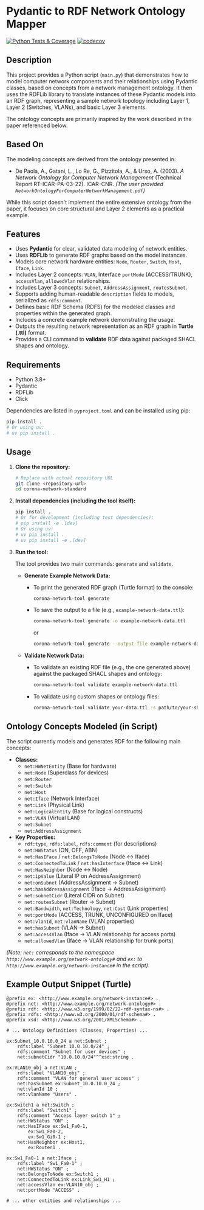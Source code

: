 # Pydantic to RDF Network Ontology Mapper

[![Python Tests & Coverage](https://github.com/ACE-IoT-Solutions/corona-network-standard/actions/workflows/python-test.yml/badge.svg)](https://github.com/ACE-IoT-Solutions/corona-network-standard/actions/workflows/python-test.yml)
[![codecov](https://codecov.io/gh/ACE-IoT-Solutions/corona-network-standard/graph/badge.svg)](https://codecov.io/gh/ACE-IoT-Solutions/corona-network-standard) 
<!-- TODO: Replace YOUR_CODECOV_TOKEN_HERE in the badge URL if your repo is private and requires tokens for badges -->

## Description

This project provides a Python script (`main.py`) that demonstrates how to model computer network components and their relationships using Pydantic classes, based on concepts from a network management ontology. It then uses the RDFLib library to translate instances of these Pydantic models into an RDF graph, representing a sample network topology including Layer 1, Layer 2 (Switches, VLANs), and basic Layer 3 elements.

The ontology concepts are primarily inspired by the work described in the paper referenced below.

## Based On

The modeling concepts are derived from the ontology presented in:

* De Paola, A., Gatani, L., Lo Re, G., Pizzitola, A., & Urso, A. (2003). *A Network Ontology for Computer Network Management* (Technical Report RT-ICAR-PA-03-22). ICAR-CNR.
    *(The user provided `NetworkOntologyForComputerNetworkManagement.pdf`)*

While this script doesn't implement the entire extensive ontology from the paper, it focuses on core structural and Layer 2 elements as a practical example.

## Features

* Uses **Pydantic** for clear, validated data modeling of network entities.
* Uses **RDFLib** to generate RDF graphs based on the model instances.
* Models core network hardware entities: `Node`, `Router`, `Switch`, `Host`, `Iface`, `Link`.
* Includes Layer 2 concepts: `VLAN`, Interface `portMode` (ACCESS/TRUNK), `accessVlan`, `allowedVlan` relationships.
* Includes Layer 3 concepts: `Subnet`, `AddressAssignment`, `routesSubnet`.
* Supports adding human-readable `description` fields to models, serialized as `rdfs:comment`.
* Defines basic RDF Schema (RDFS) for the modeled classes and properties within the generated graph.
* Includes a concrete example network demonstrating the usage.
* Outputs the resulting network representation as an RDF graph in **Turtle (.ttl)** format.
* Provides a CLI command to **validate** RDF data against packaged SHACL shapes and ontology.

## Requirements

* Python 3.8+
* Pydantic
* RDFLib
* Click

Dependencies are listed in `pyproject.toml` and can be installed using pip:
```bash
pip install .
# Or using uv:
# uv pip install .
```

## Usage

1.  **Clone the repository:**
    ```bash
    # Replace with actual repository URL
    git clone <repository-url>
    cd corona-network-standard
    ```
2.  **Install dependencies (including the tool itself):**
    ```bash
    pip install .
    # Or for development (including test dependencies):
    # pip install -e .[dev]
    # Or using uv:
    # uv pip install .
    # uv pip install -e .[dev]
    ```
3.  **Run the tool:**

    The tool provides two main commands: `generate` and `validate`.

    *   **Generate Example Network Data:**
        *   To print the generated RDF graph (Turtle format) to the console:
            ```bash
            corona-network-tool generate
            ```
        *   To save the output to a file (e.g., `example-network-data.ttl`):
            ```bash
            corona-network-tool generate -o example-network-data.ttl
            ```
            or
            ```bash
            corona-network-tool generate --output-file example-network-data.ttl
            ```

    *   **Validate Network Data:**
        *   To validate an existing RDF file (e.g., the one generated above) against the packaged SHACL shapes and ontology:
            ```bash
            corona-network-tool validate example-network-data.ttl
            ```
        *   To validate using custom shapes or ontology files:
            ```bash
            corona-network-tool validate your-data.ttl -s path/to/your-shapes.ttl -t path/to/your-ontology.ttl
            ```

## Ontology Concepts Modeled (in Script)

The script currently models and generates RDF for the following main concepts:

* **Classes:**
    * `net:HWNetEntity` (Base for hardware)
    * `net:Node` (Superclass for devices)
    * `net:Router`
    * `net:Switch`
    * `net:Host`
    * `net:Iface` (Network Interface)
    * `net:Link` (Physical Link)
    * `net:LogicalEntity` (Base for logical constructs)
    * `net:VLAN` (Virtual LAN)
    * `net:Subnet`
    * `net:AddressAssignment`
* **Key Properties:**
    * `rdf:type`, `rdfs:label`, `rdfs:comment` (for descriptions)
    * `net:HWStatus` (ON, OFF, ABN)
    * `net:HasIFace` / `net:BelongsToNode` (Node <-> Iface)
    * `net:ConnectedToLink` / `net:hasInterface` (Iface <-> Link)
    * `net:HasNeighbor` (Node <-> Node)
    * `net:ipValue` (Literal IP on AddressAssignment)
    * `net:onSubnet` (AddressAssignment -> Subnet)
    * `net:hasAddressAssignment` (Iface -> AddressAssignment)
    * `net:subnetCidr` (Literal CIDR on Subnet)
    * `net:routesSubnet` (Router -> Subnet)
    * `net:Bandwidth`, `net:Technology`, `net:Cost` (Link properties)
    * `net:portMode` (ACCESS, TRUNK, UNCONFIGURED on Iface)
    * `net:vlanId`, `net:vlanName` (VLAN properties)
    * `net:hasSubnet` (VLAN -> Subnet)
    * `net:accessVlan` (Iface -> VLAN relationship for access ports)
    * `net:allowedVlan` (Iface -> VLAN relationship for trunk ports)

*(Note: `net:` corresponds to the namespace `http://www.example.org/network-ontology#` and `ex:` to `http://www.example.org/network-instance#` in the script).*

## Example Output Snippet (Turtle)

```turtle
@prefix ex: <http://www.example.org/network-instance#> .
@prefix net: <http://www.example.org/network-ontology#> .
@prefix rdf: <http://www.w3.org/1999/02/22-rdf-syntax-ns#> .
@prefix rdfs: <http://www.w3.org/2000/01/rdf-schema#> .
@prefix xsd: <http://www.w3.org/2001/XMLSchema#> .

# ... Ontology Definitions (Classes, Properties) ...

ex:Subnet_10.0.10.0_24 a net:Subnet ;
    rdfs:label "Subnet 10.0.10.0/24" ;
    rdfs:comment "Subnet for user devices" ;
    net:subnetCidr "10.0.10.0/24"^^xsd:string .

ex:VLAN10_obj a net:VLAN ;
    rdfs:label "VLAN10_obj" ;
    rdfs:comment "VLAN for general user access" ;
    net:hasSubnet ex:Subnet_10.0.10.0_24 ;
    net:vlanId 10 ;
    net:vlanName "Users" .

ex:Switch1 a net:Switch ;
    rdfs:label "Switch1" ;
    rdfs:comment "Access layer switch 1" ;
    net:HWStatus "ON" ;
    net:HasIFace ex:Sw1_Fa0-1,
        ex:Sw1_Fa0-2,
        ex:Sw1_Gi0-1 ;
    net:HasNeighbor ex:Host1,
        ex:Router1 .

ex:Sw1_Fa0-1 a net:Iface ;
    rdfs:label "Sw1_Fa0-1" ;
    net:HWStatus "ON" ;
    net:BelongsToNode ex:Switch1 ;
    net:ConnectedToLink ex:Link_Sw1_H1 ;
    net:accessVlan ex:VLAN10_obj ;
    net:portMode "ACCESS" .

# ... other entities and relationships ...